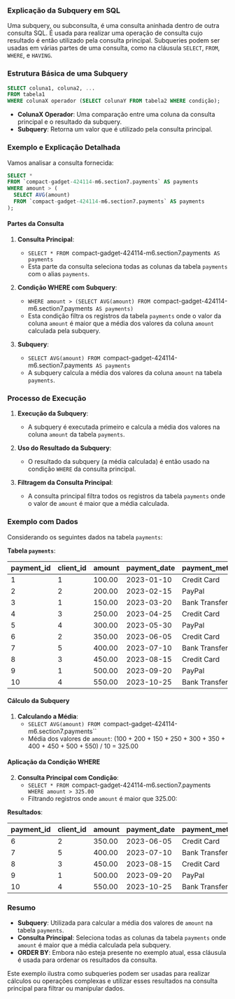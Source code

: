 ### Explicação da Subquery em SQL

Uma subquery, ou subconsulta, é uma consulta aninhada dentro de outra consulta SQL. É usada para realizar uma operação de consulta cujo resultado é então utilizado pela consulta principal. Subqueries podem ser usadas em várias partes de uma consulta, como na cláusula `SELECT`, `FROM`, `WHERE`, e `HAVING`.

### Estrutura Básica de uma Subquery

```sql
SELECT coluna1, coluna2, ...
FROM tabela1
WHERE colunaX operador (SELECT colunaY FROM tabela2 WHERE condição);
```

- **ColunaX Operador**: Uma comparação entre uma coluna da consulta principal e o resultado da subquery.
- **Subquery**: Retorna um valor que é utilizado pela consulta principal.

### Exemplo e Explicação Detalhada

Vamos analisar a consulta fornecida:

```sql
SELECT *
FROM `compact-gadget-424114-m6.section7.payments` AS payments
WHERE amount > (
  SELECT AVG(amount)
  FROM `compact-gadget-424114-m6.section7.payments` AS payments
);
```

#### Partes da Consulta

1. **Consulta Principal**:
   - `SELECT * FROM `compact-gadget-424114-m6.section7.payments` AS payments`
   - Esta parte da consulta seleciona todas as colunas da tabela `payments` com o alias `payments`.

2. **Condição WHERE com Subquery**:
   - `WHERE amount > (SELECT AVG(amount) FROM `compact-gadget-424114-m6.section7.payments` AS payments)`
   - Esta condição filtra os registros da tabela `payments` onde o valor da coluna `amount` é maior que a média dos valores da coluna `amount` calculada pela subquery.

3. **Subquery**:
   - `SELECT AVG(amount) FROM `compact-gadget-424114-m6.section7.payments` AS payments`
   - A subquery calcula a média dos valores da coluna `amount` na tabela `payments`.

### Processo de Execução

1. **Execução da Subquery**:
   - A subquery é executada primeiro e calcula a média dos valores na coluna `amount` da tabela `payments`.

2. **Uso do Resultado da Subquery**:
   - O resultado da subquery (a média calculada) é então usado na condição `WHERE` da consulta principal.

3. **Filtragem da Consulta Principal**:
   - A consulta principal filtra todos os registros da tabela `payments` onde o valor de `amount` é maior que a média calculada.

### Exemplo com Dados

Considerando os seguintes dados na tabela `payments`:

**Tabela `payments`**:

| payment_id | client_id | amount | payment_date | payment_method |
|------------|-----------|--------|--------------|----------------|
| 1          | 1         | 100.00 | 2023-01-10   | Credit Card    |
| 2          | 2         | 200.00 | 2023-02-15   | PayPal         |
| 3          | 1         | 150.00 | 2023-03-20   | Bank Transfer  |
| 4          | 3         | 250.00 | 2023-04-25   | Credit Card    |
| 5          | 4         | 300.00 | 2023-05-30   | PayPal         |
| 6          | 2         | 350.00 | 2023-06-05   | Credit Card    |
| 7          | 5         | 400.00 | 2023-07-10   | Bank Transfer  |
| 8          | 3         | 450.00 | 2023-08-15   | Credit Card    |
| 9          | 1         | 500.00 | 2023-09-20   | PayPal         |
| 10         | 4         | 550.00 | 2023-10-25   | Bank Transfer  |

#### Cálculo da Subquery

1. **Calculando a Média**:
   - `SELECT AVG(amount) FROM `compact-gadget-424114-m6.section7.payments``
   - Média dos valores de `amount`: (100 + 200 + 150 + 250 + 300 + 350 + 400 + 450 + 500 + 550) / 10 = 325.00

#### Aplicação da Condição WHERE

2. **Consulta Principal com Condição**:
   - `SELECT * FROM `compact-gadget-424114-m6.section7.payments` WHERE amount > 325.00`
   - Filtrando registros onde `amount` é maior que 325.00:

**Resultados**:

| payment_id | client_id | amount | payment_date | payment_method |
|------------|-----------|--------|--------------|----------------|
| 6          | 2         | 350.00 | 2023-06-05   | Credit Card    |
| 7          | 5         | 400.00 | 2023-07-10   | Bank Transfer  |
| 8          | 3         | 450.00 | 2023-08-15   | Credit Card    |
| 9          | 1         | 500.00 | 2023-09-20   | PayPal         |
| 10         | 4         | 550.00 | 2023-10-25   | Bank Transfer  |

### Resumo

- **Subquery**: Utilizada para calcular a média dos valores de `amount` na tabela `payments`.
- **Consulta Principal**: Seleciona todas as colunas da tabela `payments` onde `amount` é maior que a média calculada pela subquery.
- **ORDER BY**: Embora não esteja presente no exemplo atual, essa cláusula é usada para ordenar os resultados da consulta.

Este exemplo ilustra como subqueries podem ser usadas para realizar cálculos ou operações complexas e utilizar esses resultados na consulta principal para filtrar ou manipular dados.